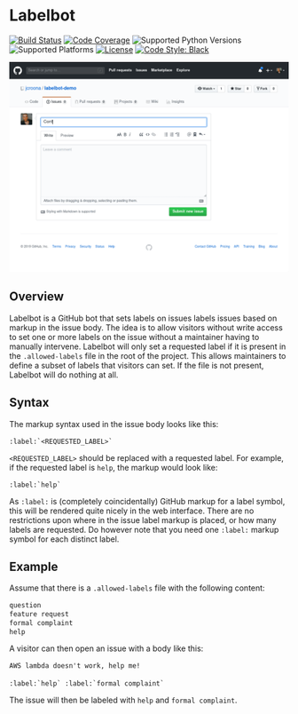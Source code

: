 # Labelbot
[![Build Status](https://travis-ci.com/slarse/labelbot.svg)](https://travis-ci.com/slarse/labelbot)
[![Code Coverage](https://codecov.io/gh/slarse/labelbot/branch/master/graph/badge.svg)](https://codecov.io/gh/slarse/labelbot)
![Supported Python Versions](https://img.shields.io/badge/python-3.7-blue.svg)
![Supported Platforms](https://img.shields.io/badge/platforms-Linux-blue.svg)
[![License](https://img.shields.io/badge/license-MIT-blue.svg)](LICENSE)
[![Code Style: Black](https://img.shields.io/badge/code%20style-black-000000.svg)](https://github.com/ambv/black)

![Labelbot usage example](images/labeling.gif)

## Overview
Labelbot is a GitHub bot that sets labels on issues labels issues based on
markup in the issue body. The idea is to allow visitors without write access to
set one or more labels on the issue without a maintainer having to manually
intervene. Labelbot will only set a requested label if it is present in the
`.allowed-labels` file in the root of the project. This allows maintainers to
define a subset of labels that visitors can set. If the file is not present,
Labelbot will do nothing at all.

## Syntax
The markup syntax used in the issue body looks like this:

```
:label:`<REQUESTED_LABEL>`
```

`<REQUESTED_LABEL>` should be replaced with a requested label. For example, if
the requested label is `help`, the markup would look like:

```
:label:`help`
```

As `:label:` is (completely coincidentally) GitHub markup for a label symbol,
this will be rendered quite nicely in the web interface. There are no
restrictions upon where in the issue label markup is placed, or how many
labels are requested. Do however note that you need one `:label:` markup symbol
for each distinct label.

## Example
Assume that there is a `.allowed-labels` file with the following content:

```
question
feature request
formal complaint
help
```

A visitor can then open an issue with a body like this:

```
AWS lambda doesn't work, help me!

:label:`help` :label:`formal complaint`
```

The issue will then be labeled with `help` and `formal complaint`.

